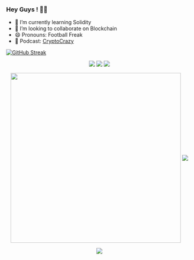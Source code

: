 ### Hey Guys ! 🤘🏻


- 🌱 I’m currently learning Solidity
- 👯 I’m looking to collaborate on Blockchain
- 😄 Pronouns: Football Freak
- 🎤 Podcast: [CryptoCrazy]

 [![GitHub Streak](https://github-readme-streak-stats.herokuapp.com/?user=mayank0508&theme=dark)](https://github.com/DenverCoder1/github-readme-streak-stats)
 
<p align="center">
  <a href="https://twitter.com/MayankThakurrr" target="_blank"><img src="https://img.shields.io/badge/twitter-%231DA1F2.svg?&style=for-the-badge&logo=twitter&logoColor=white" /></a>
  <a href="https://www.linkedin.com/in/mayankkumar05/" target="_blank"><img src="https://img.shields.io/badge/linkedin-%230077B5.svg?&style=for-the-badge&logo=linkedin&logoColor=white" /></a>
  <a href="https://instagram.com/kyayaarbasskaro" target="_blank"><img src="https://img.shields.io/badge/instagram-%23E4405F.svg?&style=for-the-badge&logo=instagram&logoColor=white"></a>
<p align="center">
  
<p align="center">
  <img align="center" src="https://github-readme-stats.vercel.app/api?username=mayank0508&theme=chartreuse-dark&count_private=true&include_all_commits=true&show_icons=true&custom_title=%23%20GitHub%20Stats%20%E2%9C%85" width="460" />
  <img align="center" src="https://github-readme-stats.vercel.app/api/top-langs/?username=mayank0508&theme=chartreuse-dark&layout=compact&langs_count=10&custom_title=%23%20Most%20Used%20Languages%20%F0%9F%91%A8%F0%9F%8F%BD%E2%80%8D%F0%9F%92%BB" />
</p>


[CryptoCrazy]: https://open.spotify.com/show/1K7zRWmSMETlyFTfPU9zD1


<p align="center">
<img src="https://komarev.com/ghpvc/?username=mayank0508&color=bb54ff&label=Profile%20visits&style=flat-square" />
</p>
